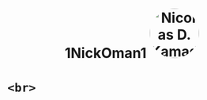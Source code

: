 <!DOCTYPE html>
<html>
    <h1 align="center">
        <b>1NickOman1</b>
        <style>
            img{
                border-radius: 50%;
            }
        </style>
        <img src="https://avatars.githubusercontent.com/u/74034273?v=4" alt="Nicolas D. Kamado" width="100" height="100">
    <h1>



    <br>


    
</html>
